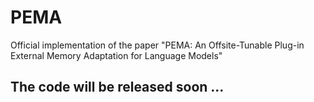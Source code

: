 # PEMA
Official implementation of the paper "PEMA: An Offsite-Tunable Plug-in External Memory Adaptation for Language Models"

## The code will be released soon ...
